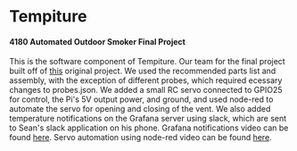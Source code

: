 # Tempiture
#### 4180 Automated Outdoor Smoker Final Project

This is the software component of Tempiture. Our team for the final project built off of [this](https://kyleflan.wordpress.com/2017/10/20/tempiture-a-raspberry-pi-powered-wireless-grilling-thermometer-system/) original project. We used the recommended parts list and assembly, with the exception of different probes, which required ecessary changes to probes.json. We added a small RC servo connected to GPIO25 for control, the Pi's 5V output power, and ground, and used node-red to automate the servo for opening and closing of the vent. We also added temperature notifications on the Grafana server using slack, which are sent to Sean's slack application on his phone. Grafana notifications video can be found [here](https://www.youtube.com/watch?v=OvtE233BwOE). Servo automation using node-red video can be found [here]( https://www.youtube.com/watch?v=Ok8Tr13rT9w&feature=youtu.be). 

